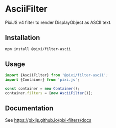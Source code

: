 # AsciiFilter

PixiJS v4 filter to render DisplayObject as ASCII text.

## Installation

```bash
npm install @pixi/filter-ascii
```

## Usage

```js
import {AsciiFilter} from '@pixi/filter-ascii';
import {Container} from 'pixi.js';

const container = new Container();
container.filters = [new AsciiFilter()];
```

## Documentation

See https://pixijs.github.io/pixi-filters/docs